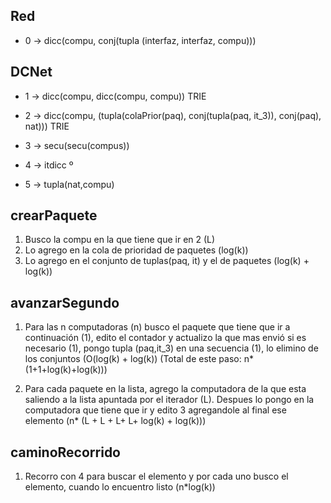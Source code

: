 Red
---
* 0 -> dicc(compu, conj(tupla (interfaz, interfaz, compu)))

DCNet
-----
* 1 -> dicc(compu, dicc(compu, compu)) TRIE
* 2 -> dicc(compu, (tupla(colaPrior(paq),
                          conj(tupla(paq, it_3)),
                          conj(paq),
                          nat)))                          TRIE

* 3 -> secu(secu(compus))
* 4 -> itdicc             º
* 5 -> tupla(nat,compu)

crearPaquete
------------


1. Busco la compu en la que tiene que ir en 2 (L)
2. Lo agrego en la cola de prioridad de paquetes (log(k))
3. Lo agrego en el conjunto de tuplas(paq, it) y el de paquetes (log(k) + log(k))


avanzarSegundo
--------------

1. Para las n computadoras (n) busco el paquete que tiene que ir a continuación (1), edito el contador y actualizo la que mas envió si es necesario (1), pongo tupla (paq,it_3) en una secuencia (1), lo elimino de los conjuntos (O(log(k) + log(k))   (Total de este paso: n\*(1+1+log(k)+log(k)))

2. Para cada paquete en la lista, agrego la computadora de la que esta saliendo a la lista apuntada por el iterador (L). Despues lo pongo en la computadora que tiene que ir y edito 3 agregandole al final ese elemento (n\* (L + L + L+ L+ log(k) + log(k)))

caminoRecorrido
---------------
1. Recorro con 4 para buscar el elemento y por cada uno busco el elemento, cuando lo encuentro listo (n\*log(k))




